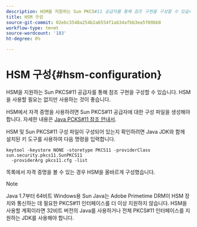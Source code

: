 ```yaml
---
description: HSM을 지원하는 Sun PKCS#11 공급자를 통해 참조 구현을 구성할 수 있습니다. HSM을 사용할 필요는 없지만 사용하는 것이 좋습니다.
title: HSM 구성
source-git-commit: 02ebc3548a254b2a6554f1ab34afbb3ea5f09bb8
workflow-type: tm+mt
source-wordcount: '183'
ht-degree: 0%

---
```


# HSM 구성{#hsm-configuration}

HSM을 지원하는 Sun PKCS#11 공급자를 통해 참조 구현을 구성할 수 있습니다. HSM을 사용할 필요는 없지만 사용하는 것이 좋습니다.

HSM에서 자격 증명을 사용하려면 Sun PKCS#11 공급자에 대한 구성 파일을 생성해야 합니다. 자세한 내용은 [Java PCKS#11 참조 안내서](https://docs.oracle.com/javase/1.5.0/docs/guide/security/p11guide.html).

HSM 및 Sun PKCS#11 구성 파일이 구성되어 있는지 확인하려면 Java JDK와 함께 설치된 키 도구를 사용하여 다음 명령을 입력합니다.

```
keytool -keystore NONE -storetype PKCS11 -providerClass sun.security.pkcs11.SunPKCS11 
  -providerArg pkcs11.cfg -list
```

목록에서 자격 증명을 볼 수 있는 경우 HSM을 올바르게 구성했습니다.

>[!NOTE]
>
>Java 1.7부터 64비트 Windows용 Sun Java는 Adobe Primetime DRM이 HSM 장치와 통신하는 데 필요한 PKCS#11 인터페이스를 더 이상 지원하지 않습니다. HSM을 사용할 계획이라면 32비트 버전의 Java를 사용하거나 전체 PKCS#11 인터페이스를 지원하는 JDK를 사용해야 합니다.
